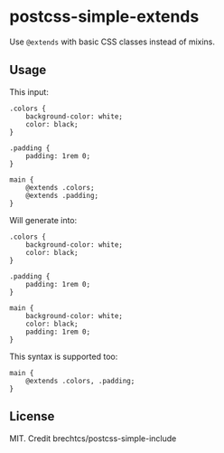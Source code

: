 # postcss-simple-extends

Use `@extends` with basic CSS classes instead of mixins.

## Usage

This input:

    .colors {
        background-color: white;
        color: black;
    }

    .padding {
        padding: 1rem 0;
    }

    main {
        @extends .colors;
        @extends .padding;
    }

Will generate into:

    .colors {
        background-color: white;
        color: black;
    }

    .padding {
        padding: 1rem 0;
    }

    main {
        background-color: white;
        color: black;
        padding: 1rem 0;
    }

This syntax is supported too:

    main {
        @extends .colors, .padding;
    }

## License

MIT.
Credit brechtcs/postcss-simple-include
